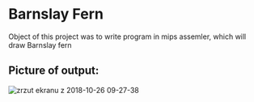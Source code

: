 # Barnslay Fern

Object of this project was to write program in mips assemler, which will draw Barnslay fern 

## Picture of output:

![zrzut ekranu z 2018-10-26 09-27-38](https://user-images.githubusercontent.com/37669901/47551131-a7e81680-d901-11e8-9a79-1319920c7099.png)

